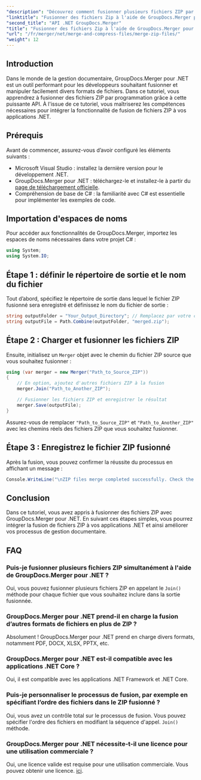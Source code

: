 ```yaml
---
"description": "Découvrez comment fusionner plusieurs fichiers ZIP par programmation avec GroupDocs.Merger pour .NET. Ce tutoriel étape par étape couvre les prérequis."
"linktitle": "Fusionner des fichiers Zip à l'aide de GroupDocs.Merger pour .NET"
"second_title": "API .NET GroupDocs.Merger"
"title": "Fusionner des fichiers Zip à l'aide de GroupDocs.Merger pour .NET"
"url": "/fr/merger/net/merge-and-compress-files/merge-zip-files/"
"weight": 12
---
```


## Introduction

Dans le monde de la gestion documentaire, GroupDocs.Merger pour .NET est un outil performant pour les développeurs souhaitant fusionner et manipuler facilement divers formats de fichiers. Dans ce tutoriel, vous apprendrez à fusionner des fichiers ZIP par programmation grâce à cette puissante API. À l'issue de ce tutoriel, vous maîtriserez les compétences nécessaires pour intégrer la fonctionnalité de fusion de fichiers ZIP à vos applications .NET.

## Prérequis

Avant de commencer, assurez-vous d’avoir configuré les éléments suivants :

- Microsoft Visual Studio : installez la dernière version pour le développement .NET.
- GroupDocs.Merger pour .NET : téléchargez-le et installez-le à partir du [page de téléchargement officielle](https://releases.groupdocs.com/merger/net/).
- Compréhension de base de C# : la familiarité avec C# est essentielle pour implémenter les exemples de code.

## Importation d'espaces de noms

Pour accéder aux fonctionnalités de GroupDocs.Merger, importez les espaces de noms nécessaires dans votre projet C# :

```csharp
using System;
using System.IO;
```

## Étape 1 : définir le répertoire de sortie et le nom du fichier

Tout d’abord, spécifiez le répertoire de sortie dans lequel le fichier ZIP fusionné sera enregistré et définissez le nom du fichier de sortie :

```csharp
string outputFolder = "Your_Output_Directory"; // Remplacez par votre chemin réel
string outputFile = Path.Combine(outputFolder, "merged.zip");
```

## Étape 2 : Charger et fusionner les fichiers ZIP

Ensuite, initialisez un `Merger` objet avec le chemin du fichier ZIP source que vous souhaitez fusionner :

```csharp
using (var merger = new Merger("Path_to_Source_ZIP"))
{
    // En option, ajoutez d'autres fichiers ZIP à la fusion
    merger.Join("Path_to_Another_ZIP");

    // Fusionner les fichiers ZIP et enregistrer le résultat
    merger.Save(outputFile);
}
```

Assurez-vous de remplacer `"Path_to_Source_ZIP"` et `"Path_to_Another_ZIP"` avec les chemins réels des fichiers ZIP que vous souhaitez fusionner.

## Étape 3 : Enregistrez le fichier ZIP fusionné

Après la fusion, vous pouvez confirmer la réussite du processus en affichant un message :

```csharp
Console.WriteLine("\nZIP files merge completed successfully. Check the output in {0}", outputFolder);
```

## Conclusion

Dans ce tutoriel, vous avez appris à fusionner des fichiers ZIP avec GroupDocs.Merger pour .NET. En suivant ces étapes simples, vous pourrez intégrer la fusion de fichiers ZIP à vos applications .NET et ainsi améliorer vos processus de gestion documentaire.

## FAQ

### Puis-je fusionner plusieurs fichiers ZIP simultanément à l'aide de GroupDocs.Merger pour .NET ?

Oui, vous pouvez fusionner plusieurs fichiers ZIP en appelant le `Join()` méthode pour chaque fichier que vous souhaitez inclure dans la sortie fusionnée.

### GroupDocs.Merger pour .NET prend-il en charge la fusion d’autres formats de fichiers en plus de ZIP ?

Absolument ! GroupDocs.Merger pour .NET prend en charge divers formats, notamment PDF, DOCX, XLSX, PPTX, etc.

### GroupDocs.Merger pour .NET est-il compatible avec les applications .NET Core ?

Oui, il est compatible avec les applications .NET Framework et .NET Core.

### Puis-je personnaliser le processus de fusion, par exemple en spécifiant l’ordre des fichiers dans le ZIP fusionné ?

Oui, vous avez un contrôle total sur le processus de fusion. Vous pouvez spécifier l'ordre des fichiers en modifiant la séquence d'appel. `Join()` méthode.

### GroupDocs.Merger pour .NET nécessite-t-il une licence pour une utilisation commerciale ?

Oui, une licence valide est requise pour une utilisation commerciale. Vous pouvez obtenir une licence. [ici](https://purchase.groupdocs.com/buy).